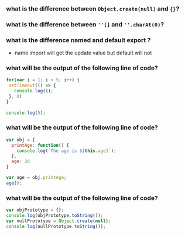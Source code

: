 ### what is the difference between `Object.create(null)` and `{}`? 
### what is the difference between `''[]` and `''.charAt(0)`? 
### what is the difference named and default export ?
- name import will get the update value but default will not 

### what will be the output of the following line of code?
```js
for(var i = 1; i < 5; i++) {
 setTimeout(() => {
   console.log(i);
 }, 0)
}
 
console.log(5);
```

### what will be the output of the following line of code?
```js
var obj = {
  printAge: function() {
    console.log(`The age is ${this.age}`);
  },
  age: 20
}

var age = obj.printAge;
age();
```

### what will be the output of the following line of code?
```js
var objPrototype = {};
console.log(objPrototype.toString());
var nullPrototype = Object.create(null);
console.log(nullPrototype.toString());
```